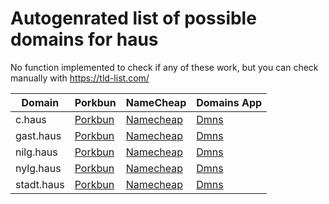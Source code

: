 # Autogenrated list of possible domains for haus

No function implemented to check if any of these work, but you can check manually with https://tld-list.com/

| Domain | Porkbun | NameCheap | Domains App |
|---|---|---|---|
| c.haus | [Porkbun](https://porkbun.com/checkout/search?prb=e814663da1&tlds=&idnLanguage=&search=search&q=c.haus) | [Namecheap](https://www.namecheap.com/domains/registration/results/?domain=c.haus) | [Dmns](https://dmns.app/domains?q=c.haus) |
| gast.haus | [Porkbun](https://porkbun.com/checkout/search?prb=e814663da1&tlds=&idnLanguage=&search=search&q=gast.haus) | [Namecheap](https://www.namecheap.com/domains/registration/results/?domain=gast.haus) | [Dmns](https://dmns.app/domains?q=gast.haus) |
| nilg.haus | [Porkbun](https://porkbun.com/checkout/search?prb=e814663da1&tlds=&idnLanguage=&search=search&q=nilg.haus) | [Namecheap](https://www.namecheap.com/domains/registration/results/?domain=nilg.haus) | [Dmns](https://dmns.app/domains?q=nilg.haus) |
| nylg.haus | [Porkbun](https://porkbun.com/checkout/search?prb=e814663da1&tlds=&idnLanguage=&search=search&q=nylg.haus) | [Namecheap](https://www.namecheap.com/domains/registration/results/?domain=nylg.haus) | [Dmns](https://dmns.app/domains?q=nylg.haus) |
| stadt.haus | [Porkbun](https://porkbun.com/checkout/search?prb=e814663da1&tlds=&idnLanguage=&search=search&q=stadt.haus) | [Namecheap](https://www.namecheap.com/domains/registration/results/?domain=stadt.haus) | [Dmns](https://dmns.app/domains?q=stadt.haus) |
